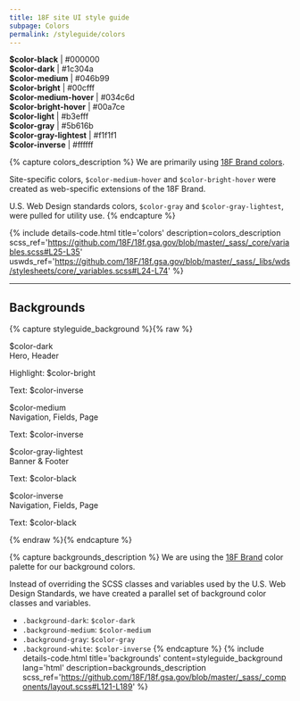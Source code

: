 ```yaml
---
title: 18F site UI style guide
subpage: Colors
permalink: /styleguide/colors
---
```

<section class="usa-grid-full">
  <div class="usa-width-one-half">
    <div class="color-box-group">
      <div class="color-box cb-black"></div>
      <strong>$color-black</strong> | #000000
    </div>
    <div class="color-box-group">
      <div class="color-box cb-dark"></div>
      <strong>$color-dark</strong> | #1c304a
    </div>
  </div>
</section>
<section class="usa-grid-full">
  <div class="usa-width-one-half">
    <div class="color-box-group">
      <div class="color-box cb-medium"></div>
      <strong>$color-medium</strong> | #046b99
    </div>
    <div class="color-box-group">
      <div class="color-box cb-bright"></div>
      <strong>$color-bright</strong> | #00cfff
    </div>
  </div>
  <div class="usa-width-one-half">
    <div class="color-box-group">
      <div class="color-box cb-medium-hover"></div>
      <strong>$color-medium-hover</strong> | #034c6d
    </div>
    <div class="color-box-group">
      <div class="color-box cb-bright-hover"></div>
      <strong>$color-bright-hover</strong> | #00a7ce
    </div>
  </div>
</section>

<section class="usa-grid-full">
  <div class="usa-width-one-half">
    <div class="color-box-group">
      <div class="color-box cb-light"></div>
      <strong>$color-light</strong> | #b3efff
    </div>
    <div class="color-box-group">
      <div class="color-box cb-gray"></div>
      <strong>$color-gray</strong> | #5b616b
    </div>
    <div class="color-box-group">
      <div class="color-box cb-gray-lightest"></div>
      <strong>$color-gray-lightest</strong> | #f1f1f1
    </div>
    <div class="color-box-group">
      <div class="color-box cb-inverse"></div>
      <strong>$color-inverse</strong> | #ffffff
    </div>
  </div>
</section>

{% capture colors_description %}
We are primarily using [18F Brand colors](https://pages.18f.gov/brand/color-palette/).

Site-specific colors, `$color-medium-hover` and `$color-bright-hover` were created as web-specific extensions of the 18F Brand.

U.S. Web Design standards colors, `$color-gray` and `$color-gray-lightest`, were pulled for utility use.
{% endcapture %}

{% include details-code.html
   title='colors'
   description=colors_description
   scss_ref='https://github.com/18F/18f.gsa.gov/blob/master/_sass/_core/variables.scss#L25-L35'
   uswds_ref='https://github.com/18F/18f.gsa.gov/blob/master/_sass/_libs/wds/stylesheets/core/_variables.scss#L24-L74'
%}

---

## Backgrounds
{% capture styleguide_background %}{% raw %}
<section class="usa-grid-full">
  <div class="usa-width-one-half">
    <div class="background-dark styleguide-bg-box">
      <div class="p-bold">
        <p>$color-dark
          <br>Hero, Header</p>
      </div>
      <p class="section-heading">Highlight: $color-bright</p>
      <p>Text: $color-inverse</p>
    </div>
    <div class="background-medium styleguide-bg-box">
      <div class="p-bold">
        <p>$color-medium
          <br>Navigation, Fields, Page</p>
      </div>
      <p>Text: $color-inverse</p>
    </div>
  </div>
  <div class="usa-width-one-half">
    <div class="background-gray styleguide-bg-box">
      <div class="p-bold">
        <p>$color-gray-lightest
        <br>Banner & Footer</p>
      </div>
      <p>Text: $color-black</p>
    </div>
    <div class="background-white styleguide-bg-box">
      <div class="p-bold">
        <p>$color-inverse
        <br>Navigation, Fields, Page</p>
      </div>
      <p>Text: $color-black</p>
    </div>
  </div>
</section>
{% endraw %}{% endcapture %}

{% capture backgrounds_description %}
We are using the [18F Brand](https://pages.18f.gov/brand/color-palette/) color palette for our background colors.

Instead of overriding the SCSS classes and variables used by the U.S. Web Design Standards, we have created a parallel set of background color classes and variables.

* `.background-dark`: `$color-dark`
* `.background-medium`: `$color-medium`
* `.background-gray`: `$color-gray`
* `.background-white`: `$color-inverse`
{% endcapture %}
{% include details-code.html
   title='backgrounds'
   content=styleguide_background
   lang='html'
   description=backgrounds_description
   scss_ref='https://github.com/18F/18f.gsa.gov/blob/master/_sass/_components/layout.scss#L121-L189'
%}
